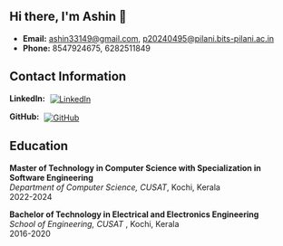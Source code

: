 ## Hi there, I'm Ashin 👋


- **Email:** ashin33149@gmail.com, p20240495@pilani.bits-pilani.ac.in   
- **Phone:** 8547924675, 6282511849
## Contact Information

<p>
  <strong>LinkedIn:</strong>
  <a href="https://www.linkedin.com/in/ashinbabu33149/">
    <img src="https://img.shields.io/badge/LinkedIn-0077B5?style=social&logo=linkedin&logoColor=blue" alt="LinkedIn" style="vertical-align: middle; margin-left: 5px;">
  </a>
</p>
<p>
  <strong>GitHub:</strong>
  <a href="https://github.com/ashinbabu">
    <img src="https://img.shields.io/badge/GitHub-181717?style=social&logo=github&logoColor=black" alt="GitHub" style="vertical-align: middle; margin-left: 5px;">
  </a>
</p>





## Education
**Master of Technology in Computer Science with Specialization in Software Engineering**  
*Department of Computer Science, CUSAT*, Kochi, Kerala  
2022-2024

**Bachelor of Technology in Electrical and Electronics Engineering**  
*School of Engineering, CUSAT* , Kochi, Kerala  
2016-2020
<!--
**ashinbabu/ashinbabu** is a ✨ _special_ ✨ repository because its `README.md` (this file) appears on your GitHub profile.

Here are some ideas to get you started:

- 🔭 I’m currently working on ...
- 🌱 I’m currently learning ...
- 👯 I’m looking to collaborate on ...
- 🤔 I’m looking for help with ...
- 💬 Ask me about ...
- 📫 How to reach me: ...
- 😄 Pronouns: ...
- ⚡ Fun fact: ...
-->
